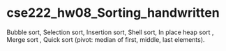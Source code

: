 # cse222_hw08_Sorting_handwritten
Bubble sort, Selection sort, Insertion sort, Shell sort, In place heap sort , Merge sort , Quick sort (pivot: median of first, middle, last elements).
